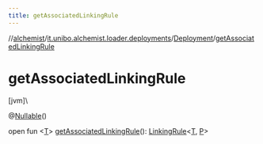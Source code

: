 ```yaml
---
title: getAssociatedLinkingRule
---
```

//[alchemist](../../../index.html)/[it.unibo.alchemist.loader.deployments](../index.html)/[Deployment](index.html)/[getAssociatedLinkingRule](get-associated-linking-rule.html)



# getAssociatedLinkingRule



[jvm]\




@[Nullable](https://docs.oracle.com/javase/8/docs/api/javax/annotation/Nullable.html)()



open fun <[T](get-associated-linking-rule.html)> [getAssociatedLinkingRule](get-associated-linking-rule.html)(): [LinkingRule](../../it.unibo.alchemist.model.interfaces/-linking-rule/index.html)<[T](get-associated-linking-rule.html), [P](../../it.unibo.alchemist.loader.shapes/-circle/index.html)>




